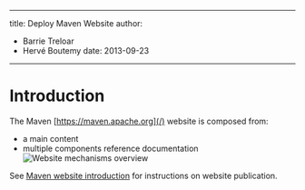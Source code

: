 ---

title: Deploy Maven Website
author: 
- Barrie Treloar
- Hervé Boutemy
date: 2013-09-23
----------------

<!--
Licensed to the Apache Software Foundation (ASF) under one
or more contributor license agreements.  See the NOTICE file
distributed with this work for additional information
regarding copyright ownership.  The ASF licenses this file
to you under the Apache License, Version 2.0 (the
"License"); you may not use this file except in compliance
with the License.  You may obtain a copy of the License at

http://www.apache.org/licenses/LICENSE-2.0

Unless required by applicable law or agreed to in writing,
software distributed under the License is distributed on an
"AS IS" BASIS, WITHOUT WARRANTIES OR CONDITIONS OF ANY
KIND, either express or implied.  See the License for the
specific language governing permissions and limitations
under the License.
-->

# Introduction

The Maven [https://maven.apache.org](/) website is composed from:

- a main content
- multiple components reference documentation
  ![Website mechanisms overview](website-overview.png)

See [Maven website introduction](./index.html) for instructions on website publication.

